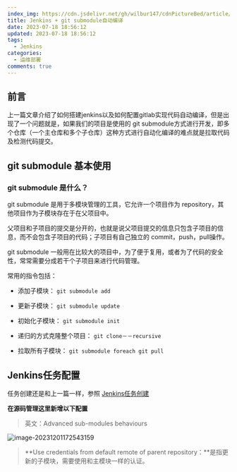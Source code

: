 ```yaml
---
index_img: https://cdn.jsdelivr.net/gh/wilbur147/cdnPictureBed/article/image-20231201172543159.png
title: Jenkins + git submodule自动编译
date: 2023-07-18 18:56:12
updated: 2023-07-18 18:56:12
tags:
  - Jenkins
categories:
  - 运维部署
comments: true
---
```

## 前言

上一篇文章介绍了如何搭建jenkins以及如何配置gitlab实现代码自动编译，但是出现了一个问题就是，如果我们的项目是使用的 git submodule方式进行开发，即多个仓库（一个主仓库和多个子仓库）这种方式进行自动化编译的难点就是拉取代码及检测代码提交。

## **git submodule 基本使用**

### git submodule 是什么？

git submodule 是用于多模块管理的工具，它允许一个项目作为 repository，其他项目作为子模块存在于在父项目中。

父项目和子项目的提交是分开的，也就是说父项目提交的信息只包含子项目的信息，而不会包含子项目的代码；子项目有自己独立的 commit，push，pull操作。

git submodule 一般用在比较大的项目中，为了便于复用，或者为了代码的安全性，常常需要分成若干个子项目来进行代码管理。

常用的指令包括：

- 添加子模块： `git submodule add`

- 更新子模块： `git submodule update`

- 初始化子模块： `git submodule init`
- 递归的方式克隆整个项目： `git clone－－recursive`

- 拉取所有子模块： `git submodule foreach git pull`

## Jenkins任务配置

任务创建还是和上一篇一样，参照 [Jenkins任务创建](Jenkins.md#Jenkins任务创建)



**在源码管理这里新增以下配置**

> 英文：Advanced sub-modules behaviours

![image-20231201172543159](https://cdn.jsdelivr.net/gh/wilbur147/cdnPictureBed/article/image-20231201172543159.png)

> **Use credentials from default remote of parent repository：**是指更新的子模块，需要使用和主模块一样的认证。